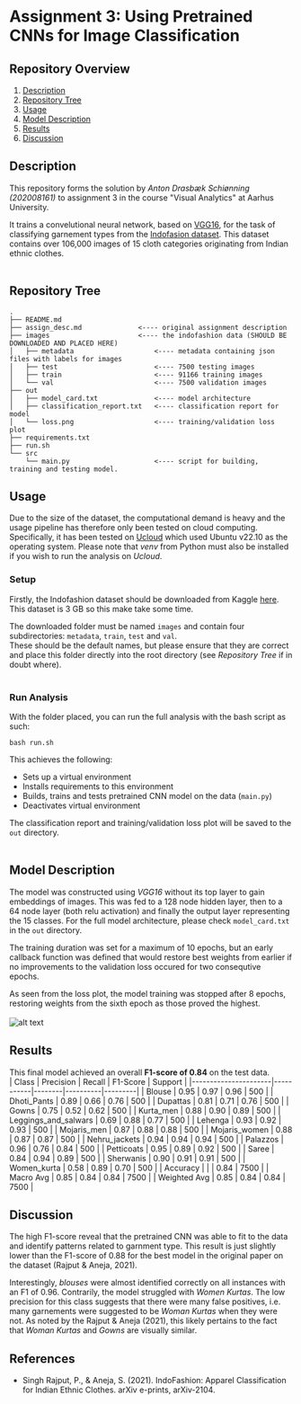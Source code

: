 # Assignment 3: Using Pretrained CNNs for Image Classification

## Repository Overview
1. [Description](#description)
2. [Repository Tree](#tree)
3. [Usage](#usage)
4. [Model Description](#model)
5. [Results](#results)
6. [Discussion](#discuss)

## Description <a name="description"></a>
This repository forms the solution by *Anton Drasbæk Schiønning (202008161)* to assignment 3 in the course "Visual Analytics" at Aarhus University.

It trains a convelutional neural network, based on [VGG16](https://www.mathworks.com/help/deeplearning/ref/vgg16.html), for the task of classifying garnement types from the [Indofasion dataset](https://www.kaggle.com/datasets/validmodel/indo-fashion-dataset). This dataset contains over 106,000 images of 15 cloth categories originating from Indian ethnic clothes. <br/><br/> 

## Repository Tree <a name="tree"></a>
```
.
├── README.md
├── assign_desc.md              <---- original assignment description
├── images                      <---- the indofashion data (SHOULD BE DOWNLOADED AND PLACED HERE)
│   ├── metadata                    <---- metadata containing json files with labels for images
│   ├── test                        <---- 7500 testing images
│   ├── train                       <---- 91166 training images
│   └── val                         <---- 7500 validation images
├── out
│   ├── model_card.txt              <---- model architecture
│   ├── classification_report.txt   <---- classification report for model
│   └── loss.png                    <---- training/validation loss plot
├── requirements.txt
├── run.sh
└── src
    └── main.py                     <---- script for building, training and testing model.
```
## Usage <a name="usage"></a>
Due to the size of the dataset, the computational demand is heavy and the usage pipeline has therefore only been tested on cloud computing. Specifically, it has been tested on [Ucloud](https://cloud.sdu.dk/app/dashboard) which used Ubuntu v22.10 as the operating system. Please note that *venv* from Python must also be installed if you wish to run the analysis on *Ucloud*.

### Setup
Firstly, the Indofashion dataset should be downloaded from Kaggle [here](https://www.kaggle.com/datasets/validmodel/indo-fashion-dataset). This dataset is 3 GB so this make take some time. <br>

The downloaded folder must be named `images` and contain four subdirectories: `metadata`, `train`, `test` and `val`. <br> 
These should be the default names, but please ensure that they are correct and place this folder directly into the root directory (see *Repository Tree* if in doubt where). <br/><br/>

### Run Analysis
With the folder placed, you can run the full analysis with the bash script as such:
```
bash run.sh
```
This achieves the following:
* Sets up a virtual environment
* Installs requirements to this environment
* Builds, trains and tests pretrained CNN model on the data (`main.py`)
* Deactivates virtual environment

The classification report and training/validation loss plot will be saved to the `out` directory. <br/><br/>

## Model Description <a name="model"></a>
The model was constructed using *VGG16* without its top layer to gain embeddings of images. This was fed to a 128 node hidden layer, then to a 64 node layer (both relu activation) and finally the output layer representing the 15 classes. For the full model architecture, please check `model_card.txt` in the `out` directory.

The training duration was set for a maximum of 10 epochs, but an early callback function was defined that would restore best weights from earlier if no improvements to the validation loss occured for two consequtive epochs. <br>

As seen from the loss plot, the model training was stopped after 8 epochs, restoring weights from the sixth epoch as those proved the highest. <br/><br/>
![alt text](https://github.com/AU-CDS/assignment3-pretrained-cnns-drasbaek/blob/main/out/loss.png?raw=True)

## Results <a name="results"></a>
This final model achieved an overall **F1-score of 0.84** on the test data. <br>
| Class                | Precision | Recall | F1-Score | Support |
|----------------------|-----------|--------|----------|---------|
| Blouse               | 0.95      | 0.97   | 0.96     | 500     |
| Dhoti_Pants          | 0.89      | 0.66   | 0.76     | 500     |
| Dupattas             | 0.81      | 0.71   | 0.76     | 500     |
| Gowns                | 0.75      | 0.52   | 0.62     | 500     |
| Kurta_men            | 0.88      | 0.90   | 0.89     | 500     |
| Leggings_and_salwars | 0.69      | 0.88   | 0.77     | 500     |
| Lehenga              | 0.93      | 0.92   | 0.93     | 500     |
| Mojaris_men          | 0.87      | 0.88   | 0.88     | 500     |
| Mojaris_women        | 0.88      | 0.87   | 0.87     | 500     |
| Nehru_jackets        | 0.94      | 0.94   | 0.94     | 500     |
| Palazzos             | 0.96      | 0.76   | 0.84     | 500     |
| Petticoats           | 0.95      | 0.89   | 0.92     | 500     |
| Saree                | 0.84      | 0.94   | 0.89     | 500     |
| Sherwanis            | 0.90      | 0.91   | 0.91     | 500     |
| Women_kurta          | 0.58      | 0.89   | 0.70     | 500     |
| Accuracy             |           |        | 0.84     | 7500    |
| Macro Avg            | 0.85      | 0.84   | 0.84     | 7500    |
| Weighted Avg         | 0.85      | 0.84   | 0.84     | 7500    |

## Discussion <a name="discuss"></a>
The high F1-score reveal that the pretrained CNN was able to fit to the data and identify patterns related to garnment type. This result is just slightly lower than the F1-score of 0.88 for the best model in the original paper on the dataset (Rajput & Aneja, 2021). <br>

Interestingly, *blouses* were almost identified correctly on all instances with an F1 of 0.96. Contrarily, the model struggled with *Women Kurtas*. The low precision for this class suggests that there were many false positives, i.e. many garnements were suggested to be *Woman Kurtas* when they were not. As noted by the Rajput & Aneja (2021), this likely pertains to the fact that *Woman Kurtas* and *Gowns* are visually similar.

## References
* Singh Rajput, P., & Aneja, S. (2021). IndoFashion: Apparel Classification for Indian Ethnic Clothes. arXiv e-prints, arXiv-2104.


